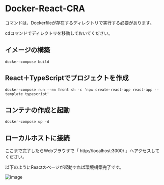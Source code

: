 # Docker-React-CRA
コマンドは、Dockerfileが存在するディレクトリで実行する必要があります。

cdコマンドでディレクトリを移動しておいてください。


## イメージの構築
```docker-compose build```


## React＋TypeScriptでプロジェクトを作成
```docker-compose run --rm front sh -c 'npx create-react-app react-app --template typescript'```


## コンテナの作成と起動
```docker-compose up -d```


## ローカルホストに接続
ここまで完了したらWebブラウザで「 http://localhost:3000/ 」へアクセスしてください。

以下のようにReactのページが起動すれば環境構築完了です。

![image](https://user-images.githubusercontent.com/96112023/221098457-bc501e1b-8a7b-4b68-8f81-19a9b2ed1e5a.png)